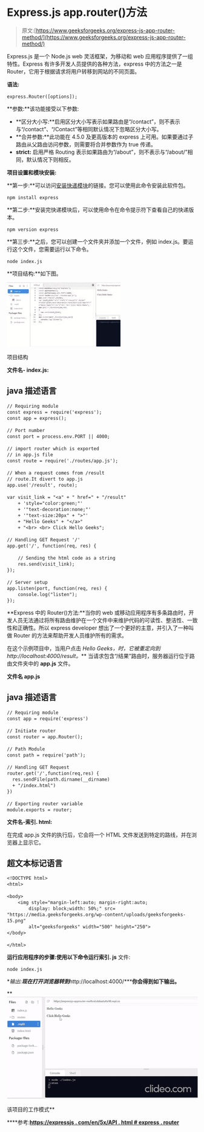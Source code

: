 # Express.js app.router()方法

> 原文:[https://www.geeksforgeeks.org/express-js-app-router-method/](https://www.geeksforgeeks.org/express-js-app-router-method/)

Express.js 是一个 Node.js web 灵活框架，为移动和 web 应用程序提供了一组特性。Express 有许多开发人员提供的各种方法，express 中的方法之一是 Router，它用于根据请求将用户转移到网站的不同页面。

**语法:**

```
express.Router([options]);
```

**参数:**该功能接受以下参数:

*   **区分大小写:**启用区分大小写表示如果路由是“/contact”，则不表示与“/contact”、“/Contact”等相同默认情况下忽略区分大小写。
*   **合并参数:**此功能在 4.5.0 及更高版本的 express 上可用。如果要通过子路由从父路由访问参数，则需要将合并参数作为 true 传递。
*   **strict:** 启用严格 Routing 表示如果路由为“/about”，则不表示与“/about/”相同，默认情况下则相反。

**项目设置和模块安装:**

**第一步:**可以访问[安装快递模块](https://www.npmjs.com/package/express)的链接。您可以使用此命令安装此软件包。

```
npm install express
```

**第二步:**安装完快递模块后，可以使用命令在命令提示符下查看自己的快递版本。

```
npm version express
```

**第三步:**之后，您可以创建一个文件夹并添加一个文件，例如 index.js。要运行这个文件，您需要运行以下命令。

```
node index.js
```

**项目结构:**如下图。

![](img/d7a2fb46cb4f1104cb5fb26984d5cc4f.png)

项目结构

**文件名- index.js:**

## java 描述语言

```
// Requiring module
const express = require('express');
const app = express();

// Port number
const port = process.env.PORT || 4000;

// import router which is exported
// in app.js file
const route = require('./routes/app.js');

// When a request comes from /result
// route.It divert to app.js
app.use('/result', route);

var visit_link = "<a" + " href=" + "/result"
    + 'style="color:green;"'
    + '"text-decoration:none;"'
    + '"text-size:20px" + ">"'
    + "Hello Geeks" + "</a>"
    + "<br> <br> Click Hello Geeks";

// Handling GET Request '/'
app.get('/', function(req, res) {

    // Sending the html code as a string
    res.send(visit_link);
});

// Server setup
app.listen(port, function(req, res) {
    console.log("listen");
});
```

**Express 中的 Router()方法:**当你的 web 或移动应用程序有多条路由时，开发人员无法通过将所有路由维护在一个文件中来维护代码的可读性、整洁性、一致性和正确性。所以 express developer 想出了一个更好的主意，并引入了一种叫做 Router 的方法来帮助开发人员维护所有的需求。

在这个示例项目中，当用户点击 *Hello Geeks，*时，它被重定向到***http://localhost:4000/result。*** 当请求包含“/结果”路由时，服务器运行位于路由文件夹中的 **app.js** 文件。

**文件名 app.js**

## java 描述语言

```
// Requiring module
const app = require('express')

// Initiate router
const router = app.Router();

// Path Module
const path = require('path');

// Handling GET Request
router.get('/',function(req,res) {
  res.sendFile(path.dirname(__dirname)
  + "/index.html")
})

// Exporting router variable
module.exports = router;
```

**文件名-索引. html:**

在完成 app.js 文件的执行后，它会将一个 HTML 文件发送到特定的路线，并在浏览器上显示它。

## 超文本标记语言

```
<!DOCTYPE html>
<html>

<body>
    <img style="margin-left:auto; margin-right:auto;
        display: block;width: 50%;" src=
"https://media.geeksforgeeks.org/wp-content/uploads/geeksforgeeks-15.png"
        alt="geeksforgeeks" width="500" height="250">
</body>

</html>
```

**运行应用程序的步骤:**使用以下命令运行**索引. js** 文件:

```
node index.js
```

**输出:**现在打开浏览器转到***http://localhost:4000/*****你会得到如下输出。**

**![](img/97fed712a2bd86af7e3f982eddd6ff25.png)

该项目的工作模式** 

****参考:**[https://expressjs . com/en/5x/API . html # express . router](https://expressjs.com/en/5x/api.html#express.router)**